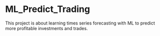 # ML_Predict_Trading
This project is about learning times series forecasting with ML to predict more profitable investments and trades.

